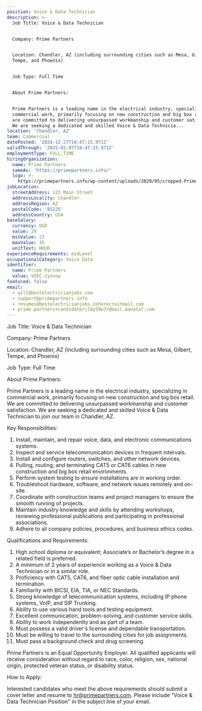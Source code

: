 ```yaml
---
position: Voice & Data Technician
description: >-
  Job Title: Voice & Data Technician 


  Company: Prime Partners


  Location: Chandler, AZ (including surrounding cities such as Mesa, Gilbert,
  Tempe, and Phoenix)


  Job Type: Full Time 


  About Prime Partners:


  Prime Partners is a leading name in the electrical industry, specializing in
  commercial work, primarily focusing on new construction and big box retail. We
  are committed to delivering unsurpassed workmanship and customer satisfaction.
  We are seeking a dedicated and skilled Voice & Data Technicia...
location: 'Chandler, AZ'
team: Commercial
datePosted: '2024-12-27T18:47:15.971Z'
validThrough: '2025-02-07T18:47:15.971Z'
employmentType: FULL_TIME
hiringOrganization:
  name: Prime Partners
  sameAs: 'https://primepartners.info/'
  logo: >-
    https://primepartners.info/wp-content/uploads/2020/05/cropped-Prime-Partners-Logo-NO-BG-1-1.png
jobLocation:
  streetAddress: 123 Main Street
  addressLocality: Chandler
  addressRegion: AZ
  postalCode: '85225'
  addressCountry: USA
baseSalary:
  currency: USD
  value: 29
  minValue: 23
  maxValue: 35
  unitText: HOUR
experienceRequirements: midLevel
occupationalCategory: Voice Data
identifier:
  name: Prime Partners
  value: VOIC-zyvvow
featured: false
email:
  - will@bestelectricianjobs.com
  - support@primepartners.info
  - resumes@bestelectricianjobs.zohorecruitmail.com
  - prime.partners+candidate+jl6y59w7r@mail.manatal.com
---
```




Job Title: Voice & Data Technician 

Company: Prime Partners

Location: Chandler, AZ (including surrounding cities such as Mesa, Gilbert, Tempe, and Phoenix)

Job Type: Full Time 

About Prime Partners:

Prime Partners is a leading name in the electrical industry, specializing in commercial work, primarily focusing on new construction and big box retail. We are committed to delivering unsurpassed workmanship and customer satisfaction. We are seeking a dedicated and skilled Voice & Data Technician to join our team in Chandler, AZ.

Key Responsibilities:

1. Install, maintain, and repair voice, data, and electronic communications systems.
2. Inspect and service telecommunication devices in frequent intervals.
3. Install and configure routers, switches, and other network devices.
4. Pulling, routing, and terminating CAT5 or CAT6 cables in new construction and big box retail environments.
5. Perform system testing to ensure installations are in working order.
6. Troubleshoot hardware, software, and network issues remotely and on-site.
7. Coordinate with construction teams and project managers to ensure the smooth running of projects.
8. Maintain industry knowledge and skills by attending workshops, reviewing professional publications and participating in professional associations.
9. Adhere to all company policies, procedures, and business ethics codes.

Qualifications and Requirements:

1. High school diploma or equivalent; Associate’s or Bachelor’s degree in a related field is preferred.
2. A minimum of 2 years of experience working as a Voice & Data Technician or in a similar role.
3. Proficiency with CAT5, CAT6, and fiber optic cable installation and termination.
4. Familiarity with BICSI, EIA, TIA, or NEC Standards.
5. Strong knowledge of telecommunication systems, including IP phone systems, VoIP, and SIP Trunking.
6. Ability to use various hand tools and testing equipment.
7. Excellent communication, problem-solving, and customer service skills.
8. Ability to work independently and as part of a team.
9. Must possess a valid driver's license and dependable transportation.
10. Must be willing to travel to the surrounding cities for job assignments.
11. Must pass a background check and drug screening.

Prime Partners is an Equal Opportunity Employer. All qualified applicants will receive consideration without regard to race, color, religion, sex, national origin, protected veteran status, or disability status.

How to Apply:

Interested candidates who meet the above requirements should submit a cover letter and resume to hr@primepartners.com. Please include "Voice & Data Technician Position" in the subject line of your email.
